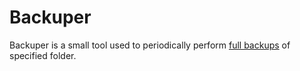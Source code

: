 # Backuper

Backuper is a small tool used to periodically perform [full backups](https://en.wikipedia.org/wiki/Backup#Full_only/System_imaging) of specified folder.
